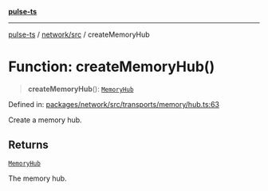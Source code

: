 [**pulse-ts**](../../../README.md)

***

[pulse-ts](../../../README.md) / [network/src](../README.md) / createMemoryHub

# Function: createMemoryHub()

> **createMemoryHub**(): [`MemoryHub`](../interfaces/MemoryHub.md)

Defined in: [packages/network/src/transports/memory/hub.ts:63](https://github.com/jlehett/pulse-ts/blob/a2a18767041a6b69ca4c5f6131d2de266097750e/packages/network/src/transports/memory/hub.ts#L63)

Create a memory hub.

## Returns

[`MemoryHub`](../interfaces/MemoryHub.md)

The memory hub.
